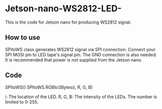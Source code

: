 # Jetson-nano-WS2812-LED-
This is the code for Jetson nano for producing WS2812 signal.


## How to use
SPItoWS class generates WS2812 signal via SPI connection.
Connect your SPI MOSI pin to LED tape's signal pin.
The GND connection is also needed.
It is recommended that power is not supplied from the Jetson nano.

## Code
SPItoWS(<The number of your LEDs>)
  SPItoWS.RGBto3Bytes(i, R, G, B)
  
i: The location of the LED.
R, G, B: The intensity of the LEDs. The number is limited to 0-255.
